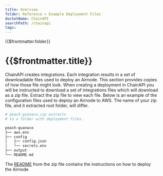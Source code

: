 ```yaml
---
title: Overview
folder: Reference > Example Deployment Files
docSetName: ChainAPI
searchPath: /chainapi
tags:
---
```


<TitleSpan>{{$frontmatter.folder}}</TitleSpan>

# {{$frontmatter.title}}

<TocHeader />
<TOC class="table-of-contents" :include-level="[2,3]" />

<!-- Normally the "Overview" of a section (folder in hte sidebar)
goes into a README.md file which is always the root document in VuePress for a directory.
This cannot be done here because the deployment example files already has a README.md.
-->

ChainAPI creates integrations. Each integration results in a set of downloadable
files used to deploy an Airnode. This section provides copies of how those file
might look. When creating a deployment in ChainAPI you will be instructed to
download a set of integrations files which will download as a zip file. Extract
the zip file to view each file. Below is an example of the configuration files
used to deploy an Airnode to AWS. The name of your zip file, and it extracted
root folder, will differ.

```bash
# peach-guanaco.zip extracts
# to a folder with deployment files.

peach-guanaco
├── aws.env
├── config
│   ├── config.json
│   └── secrets.env
├── output
└── README.md
```

The [README](./README.md) from the zip file contains the instructions on how to
deploy the Airnode
